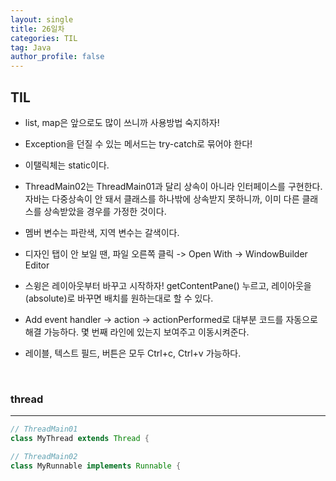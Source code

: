 ```yaml
---
layout: single
title: 26일차
categories: TIL
tag: Java
author_profile: false
---
```


## TIL

- list, map은 앞으로도 많이 쓰니까 사용방법 숙지하자!

- Exception을 던질 수 있는 메서드는 try-catch로 묶어야 한다! 

- 이탤릭체는 static이다.

- ThreadMain02는 ThreadMain01과 달리 상속이 아니라 인터페이스를 구현한다. 자바는 다중상속이 안 돼서 클래스를 하나밖에 상속받지 못하니까, 이미 다른 클래스를 상속받았을 경우를 가정한 것이다.

- 멤버 변수는 파란색, 지역 변수는 갈색이다.

- 디자인 탭이 안 보일 땐, 파일 오른쪽 클릭 -> Open With -> WindowBuilder Editor

- 스윙은 레이아웃부터 바꾸고 시작하자! getContentPane() 누르고, 레이아웃을 (absolute)로 바꾸면 배치를 원하는대로 할 수 있다. 

- Add event handler -> action -> actionPerformed로 대부분 코드를 자동으로 해결 가능하다. 몇 번째 라인에 있는지 보여주고 이동시켜준다.

- 레이블, 텍스트 필드, 버튼은 모두 Ctrl+c, Ctrl+v 가능하다. 

<br>

### thread

------



```java
// ThreadMain01
class MyThread extends Thread {	
```

```java
// ThreadMain02
class MyRunnable implements Runnable {
```


